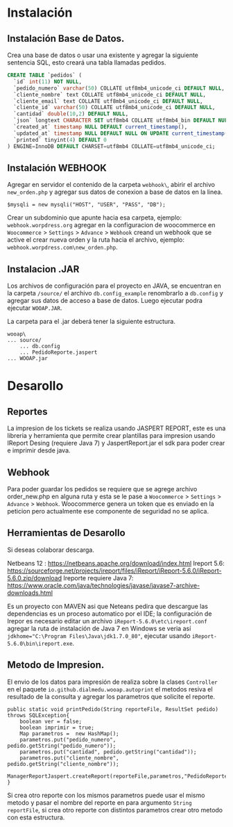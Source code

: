 # Instalación

## Instalación Base de Datos.

Crea una base de datos o usar una existente y agregar la siguiente sentencia SQL, esto
creará una tabla llamadas pedidos.

```sql
CREATE TABLE `pedidos` (
  `id` int(11) NOT NULL,
  `pedido_numero` varchar(50) COLLATE utf8mb4_unicode_ci DEFAULT NULL,
  `cliente_nombre` text COLLATE utf8mb4_unicode_ci DEFAULT NULL,
  `cliente_email` text COLLATE utf8mb4_unicode_ci DEFAULT NULL,
  `cliente_id` varchar(50) COLLATE utf8mb4_unicode_ci DEFAULT NULL,
  `cantidad` double(10,2) DEFAULT NULL,
  `json` longtext CHARACTER SET utf8mb4 COLLATE utf8mb4_bin DEFAULT NULL,
  `created_at` timestamp NULL DEFAULT current_timestamp(),
  `updated_at` timestamp NULL DEFAULT NULL ON UPDATE current_timestamp(),
  `printed` tinyint(4) DEFAULT 0
) ENGINE=InnoDB DEFAULT CHARSET=utf8mb4 COLLATE=utf8mb4_unicode_ci;
```

## Instalación WEBHOOK

Agregar en servidor el contenido de la carpeta `webhook\`, abirir el archivo `new_orden.php` y
agregar sus datos de conexion a base de datos en la linea.

`$mysqli = new mysqli("HOST", "USER", "PASS", "DB");`

Crear un subdominio que apunte hacia esa carpeta, ejemplo: `webhook.worpdress.org` agregar en la 
configuracion de woocommerce en `Woocommerce` > `Settings` > `Advance` > `Webhook` creand un webhook
que se active el crear nueva orden y la ruta hacia el archivo, ejemplo: `webhook.worpdress.com\new_orden.php`.

## Instalacion .JAR

Los archivos de configuración para el proyecto en JAVA, se encuentran en la carpeta `/source/` el 
archivo `db.config_example` renombrarlo a `db.config` y agregar sus datos de acceso a base
de datos. Luego ejecutar podra ejecutar `WOOAP.JAR`.

La carpeta para el .jar deberá tener la siguiente estructura.

```
wooap\
... source/
    ... db.config
    ... PedidoReporte.jaspert
... WOOAP.jar

```

# Desarollo

## Reportes

La impresion de los tickets se realiza usando JASPERT REPORT, este es una libreria y herramienta que 
permite crear plantillas para impresion usando IReport Desing (requiere Java 7) y JaspertReport.jar el 
sdk para poder crear e imprimir desde java.

## Webhook

Para poder guardar los pedidos se requiere que se agrege archivo order_new.php en alguna ruta y esta
se le pase a `Woocommerce` > `Settings` > `Advance` > `Webhook`. Woocommerce genera un token que es enviado
en la peticion pero actualmente ese componente de seguridad no se aplica.


## Herramientas de Desarollo

Si deseas colaborar descarga.

Netbeans 12 : https://netbeans.apache.org/download/index.html
Ireport 5.6: https://sourceforge.net/projects/ireport/files/iReport/iReport-5.6.0/iReport-5.6.0.zip/download
Ireporte requiere Java 7: https://www.oracle.com/java/technologies/javase/javase7-archive-downloads.html

Es un proyecto con MAVEN asi que Neteans pedira que descargue las dependencias es un proceso automatico por el IDE;
la configuración de Irepor es necesario editar un archivo `iReport-5.6.0\etc\ireport.conf` agregar la ruta de
instalación de Java 7 en Windows se veria así `jdkhome="C:\Program Files\Java\jdk1.7.0_80"`, ejecutar usando 
`iReport-5.6.0\bin\ireport.exe`.


## Metodo de Impresion.

El envio de los datos para impresión de realiza sobre la clases `Controller` en el paquete `io.github.dialmedu.wooap.autoprint`
el metodos resiva el resultado de la consulta y agregar los parametros que solicite el reporte.

```
public static void printPedido(String reporteFile, ResultSet pedido) throws SQLException{
    boolean ver = false;
    boolean imprimir = true;
    Map parametros =  new HashMap();
    parametros.put("pedido_numero",  pedido.getString("pedido_numero"));
    parametros.put("cantidad", pedido.getString("cantidad"));
    parametros.put("cliente_nombre", pedido.getString("cliente_nombre"));
    ManagerReportJaspert.createReport(reporteFile,parametros,"PedidoReporte",ver,imprimir);
}
```

Si crea otro reporte con los mismos parametros puede usar el mismo metodo y pasar el
nombre del reporte en para argumento `String reportFile`, si crea otro reporte con distintos
parametros crear otro metodo con esta estructura.